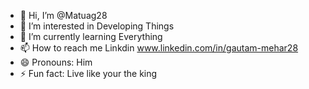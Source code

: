 - 👋 Hi, I’m @Matuag28
- 👀 I’m interested in Developing Things
- 🌱 I’m currently learning Everything
- 📫 How to reach me Linkdin www.linkedin.com/in/gautam-mehar28 
- 😄 Pronouns: Him
- ⚡ Fun fact: Live like your the king 

<!---
Matuag28/Matuag28 is a ✨ special ✨ repository because its `README.md` (this file) appears on your GitHub profile.
You can click the Preview link to take a look at your changes.
--->

